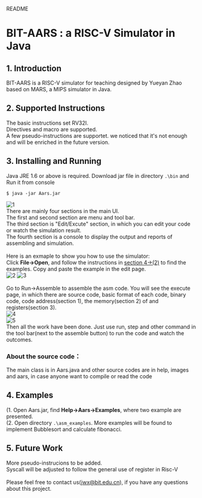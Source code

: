 README

# BIT-AARS : a RISC-V Simulator in Java 


## 1. Introduction
  BIT-AARS is a RISC-V simulator for teaching designed by Yueyan Zhao based on MARS, a MIPS simulator in Java. <br>

## 2. Supported Instructions
  The basic instructions set RV32I.<br>
  Directives and macro are supported.<br>
  A few pseudo-instructions are supportet. we noticed that it's not enough and will be enriched in the future version.<br>

## 3. Installing and Running
   Java JRE 1.6 or above is required. Download jar file in directory `.\bin` and Run it from console<br>
   
    $ java -jar Aars.jar 
   
  ![1](https://github.com/jiweixing/bit-aars/raw/master/screen_shot/3_1.jpg "Main UI")	<br>
  There are mainly four sections in the main UI. <br>
  The first and second section are menu and tool bar. <br>
  The third section is "Edit/Excute" section, in which you can edit your code or watch the simulation result. <br>
  The fourth section is a console to display the output and reports of assembling and simulation.<br>
  <br>
  Here is an exmaple to show you how to use the simulator:<br>
  Click **File→Open**, and follow the instructions in [section 4→(2)](#4-examples) to find the examples. Copy and paste the example in the edit page.<br>
  ![2](https://github.com/jiweixing/bit-aars/raw/master/screen_shot/3_2.jpg "Open file")
  ![3](https://github.com/jiweixing/bit-aars/raw/master/screen_shot/3_3.jpg "Select file")	<br>
  <br>
  Go to Run→Assemble to assemble the asm code. You will see the execute page, in which there are source code, basic format of each code, binary code, code address(section 1), the memory(section 2) of and registers(section 3).<br>
  ![4](https://github.com/jiweixing/bit-aars/raw/master/screen_shot/3_4.jpg "Assemble file")	<br>
  ![5](https://github.com/jiweixing/bit-aars/raw/master/screen_shot/3_5.jpg "Assemble button in tool bar")	<br>
  Then all the work have been done. Just use run, step and other command in the tool bar(next to  the assemble button) to run the code and watch the outcomes.<br>
### About the source code：
  The main class is in Aars.java and other source codes are in help, images and aars, in case anyone want to compile or read the code
## 4. Examples 
  (1. Open Aars.jar, find **Help→Aars→Examples**, where two example are presented.<br>
  (2. Open directory `.\asm_examples`. More examples will be found to implement Bubblesort and calculate fibonacci.<br>
## 5. Future Work
  More pseudo-instrucions to be added.<br>
  Syscall will be adjusted to follow the general use of register in Risc-V<br>
  <br>
  Please feel free to contact us(jwx@bit.edu.cn), if you have any questions about this project.<br>
